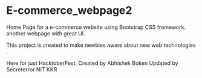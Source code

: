 # E-commerce_webpage2
Home Page for a e-commerce website using Bootstrap CSS framework.
another webpage with great UI.

This project is created to make newbies aware about new web technologies
.


Here for just HacktoberFest.
Created by Abhishek Boken
Updated by Secreterror
NIT KKR
